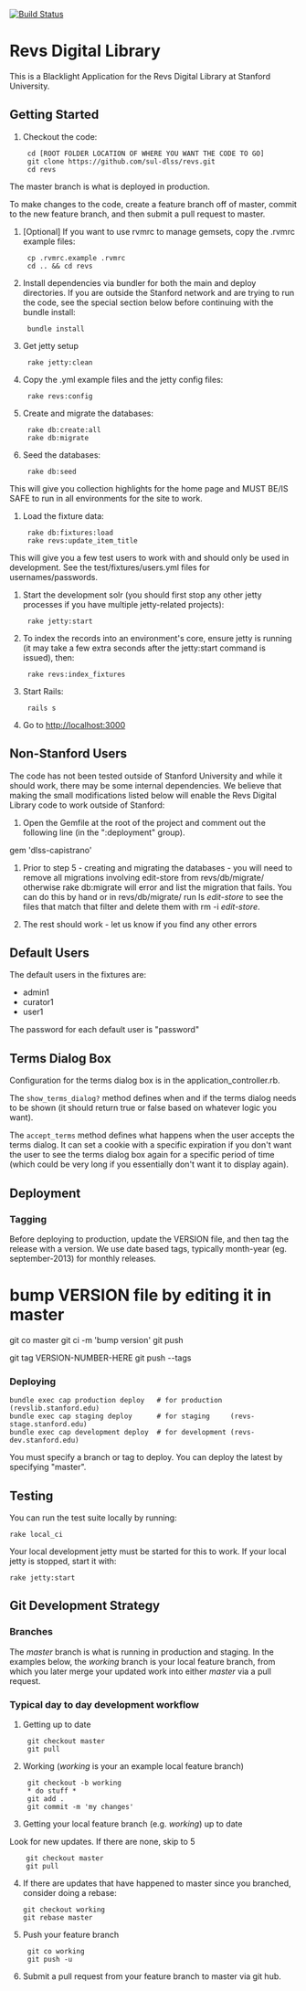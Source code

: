 [![Build Status](https://travis-ci.org/sul-dlss/revs.svg?branch=master)](https://travis-ci.org/sul-dlss/revs)

# Revs Digital Library

This is a Blacklight Application for the Revs Digital Library at Stanford University.

## Getting Started

1. Checkout the code:

        cd [ROOT FOLDER LOCATION OF WHERE YOU WANT THE CODE TO GO]
        git clone https://github.com/sul-dlss/revs.git
        cd revs

  The master branch is what is deployed in production.

  To make changes to the code, create a feature branch off of master, commit to the new feature branch, and then submit a pull request to master.

1. [Optional] If you want to use rvmrc to manage gemsets, copy the .rvmrc example files:

        cp .rvmrc.example .rvmrc
        cd .. && cd revs

1. Install dependencies via bundler for both the main and deploy directories.  If you are outside the Stanford network
and are trying to run the code, see the special section below before continuing with the bundle install:

        bundle install

1. Get jetty setup

        rake jetty:clean

1. Copy the .yml example files and the jetty config files:

        rake revs:config

1. Create and migrate the databases:

        rake db:create:all
        rake db:migrate

1. Seed the databases:

        rake db:seed

  This will give you collection highlights for the home page and MUST BE/IS SAFE to run in all environments for the site to work.

1. Load the fixture data:

        rake db:fixtures:load
        rake revs:update_item_title

  This will give you a few test users to work with and should only be used in development.
  See the test/fixtures/users.yml files for usernames/passwords.  

1. Start the development solr (you should first stop any other jetty processes if you have
   multiple jetty-related projects):

        rake jetty:start

1. To index the records into an environment's core, ensure jetty is running (it may take a few extra seconds after the jetty:start command is issued), then:

        rake revs:index_fixtures

1. Start Rails:

        rails s

1. Go to <http://localhost:3000>

## Non-Stanford Users

The code has not been tested outside of Stanford University and while it should work, there may be some internal dependencies.
We believe that making the small modifications listed below will enable the Revs Digital Library code to work outside of Stanford:

1. Open the Gemfile at the root of the project and comment out the following line (in the  ":deployment" group).

  gem 'dlss-capistrano'

1. Prior to step 5 - creating and migrating the databases - you will need to remove all migrations involving edit-store from revs/db/migrate/ otherwise rake db:migrate will error and list the migration that fails. You can do this by hand or in revs/db/migrate/ run ls *edit-store* to see the files that match that filter and delete them with rm -i *edit-store*.

1. The rest should work - let us know if you find any other errors

## Default Users

The default users in the fixtures are:

* admin1
* curator1
* user1

The password for each default user is "password"


## Terms Dialog Box

Configuration for the terms dialog box is in the application_controller.rb.

The `show_terms_dialog?` method defines when and if the terms dialog needs to be shown
(it should return true or false based on whatever logic you want).

The `accept_terms` method defines what happens when the user accepts the terms dialog.
It can set a cookie with a specific expiration if you don't
want the user to see the terms dialog box again for a specific period of time (which could be very long if you essentially don't want it to display again).


## Deployment

### Tagging

Before deploying to production, update the VERSION file, and then tag the release with a version.  We use date based tags, typically month-year (eg. september-2013) for monthly releases.

  # bump VERSION file by editing it in master
  git co master
  git ci -m 'bump version'
  git push

  git tag VERSION-NUMBER-HERE
  git push --tags


### Deploying

    bundle exec cap production deploy   # for production  (revslib.stanford.edu)
    bundle exec cap staging deploy      # for staging     (revs-stage.stanford.edu)
    bundle exec cap development deploy  # for development (revs-dev.stanford.edu)

You must specify a branch or tag to deploy.  You can deploy the latest by specifying "master".

## Testing

You can run the test suite locally by running:

    rake local_ci

Your local development jetty must be started for this to work.  If your local jetty is stopped, start it with:

    rake jetty:start

## Git Development Strategy

### Branches

The *master* branch is what is running in production and staging.
In the examples below, the *working* branch is your local feature branch,
from which you later merge your updated work into either *master* via a pull request.

### Typical day to day development workflow

1. Getting up to date

        git checkout master
        git pull  

2. Working (*working* is your an example local feature branch)

        git checkout -b working
        * do stuff *
        git add .
        git commit -m 'my changes'

3. Getting your local feature branch (e.g. *working*) up to date

  Look for new updates. If there are none, skip to 5

        git checkout master
        git pull

4.  If there are updates that have happened to master since you branched, consider doing a rebase:

        git checkout working
        git rebase master

5. Push your feature branch

        git co working
        git push -u

6. Submit a pull request from your feature branch to master via git hub.
